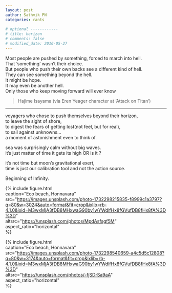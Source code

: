 ```yaml
---              
layout: post              
author: Sathvik PN              
categories: rants          
          
# optional ------------          
# title: horizon            
# comments: false           
# modified_date: 2016-05-27             
---         
```

  
  
Most people are pushed by something, forced to march into hell.          
That ‘something’ wasn’t their choice.          
But people who push their own backs see a different kind of hell.          
They can see something beyond the hell.          
It might be hope.          
It may even be another hell.          
Only those who keep moving forward will ever know        
> Hajime Isayama (via Eren Yeager character at ‘Attack on Titan’)            
          
       
    

---  
voyagers who chose to push themselves beyond their horizon,         
to leave the sight of shore,         
to digest the fears of getting lost(not feel, but for real),         
to sail against unknowns…          
a moment of astonishment even to think of.           
      
      
sea was surprisingly calm without big waves.       
it’s just matter of time it gets its high OR is it ?          
          
it’s not time but moon’s gravitational exert,          
time is just our calibration tool and not the action source.      
          
Beginning of Infinity.          
        
      
{% include figure.html          
    caption="Eco beach, Honnavara"          
    src="https://images.unsplash.com/photo-1732298215835-f8999c1a3797?q=80&w=3024&auto=format&fit=crop&ixlib=rb-4.1.0&ixid=M3wxMjA3fDB8MHxwaG90by1wYWdlfHx8fGVufDB8fHx8fA%3D%3D"          
    altsrc="https://unsplash.com/photos/MpdAsfsgf5M"          
    aspect_ratio="horizontal"          
%}       
      
      
{% include figure.html          
    caption="Eco beach, Honnavara"          
    src="https://images.unsplash.com/photo-1732298540659-a4c5d5c12808?q=80&w=3174&auto=format&fit=crop&ixlib=rb-4.1.0&ixid=M3wxMjA3fDB8MHxwaG90by1wYWdlfHx8fGVufDB8fHx8fA%3D%3D"          
    altsrc="https://unsplash.com/photos/-fjSDrSa9aA"          
    aspect_ratio="horizontal"          
%}        